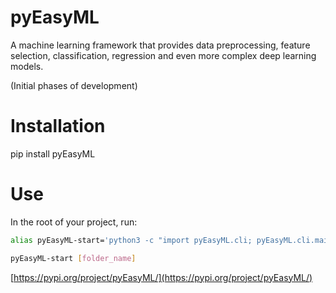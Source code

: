 # pyEasyML
A machine learning framework that provides data preprocessing, feature selection, classification, regression and even more complex deep learning models.

(Initial phases of development)

# Installation
pip install pyEasyML

# Use
In the root of your project, run:

```bash
alias pyEasyML-start='python3 -c "import pyEasyML.cli; pyEasyML.cli.main(\"$PWD\", \"start\")"'

pyEasyML-start [folder_name]
```

[https://pypi.org/project/pyEasyML/](https://pypi.org/project/pyEasyML/)
